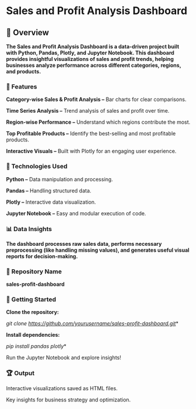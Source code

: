 # Sales and Profit Analysis Dashboard

## 📌 Overview

**The Sales and Profit Analysis Dashboard is a data-driven project built with Python, Pandas, Plotly, and Jupyter Notebook. This dashboard provides insightful visualizations of sales and profit trends, helping businesses analyze performance across different categories, regions, and products.**

### 🚀 Features

**Category-wise Sales & Profit Analysis –** Bar charts for clear comparisons.

**Time Series Analysis –** Trend analysis of sales and profit over time.

**Region-wise Performance –** Understand which regions contribute the most.

**Top Profitable Products –** Identify the best-selling and most profitable products.

**Interactive Visuals –** Built with Plotly for an engaging user experience.

### 🔧 Technologies Used

**Python –** Data manipulation and processing.

**Pandas –** Handling structured data.

**Plotly –** Interactive data visualization.

**Jupyter Notebook –** Easy and modular execution of code.

### 📊 Data Insights

**The dashboard processes raw sales data, performs necessary preprocessing (like handling missing values), and generates useful visual reports for decision-making.**

### 📂 Repository Name

**sales-profit-dashboard**

### 🏁 Getting Started

**Clone the repository:**

*git clone https://github.com/yourusername/sales-profit-dashboard.git**

**Install dependencies:**

*pip install pandas plotly**

Run the Jupyter Notebook and explore insights!

### 🏆 Output

Interactive visualizations saved as HTML files.

Key insights for business strategy and optimization.
